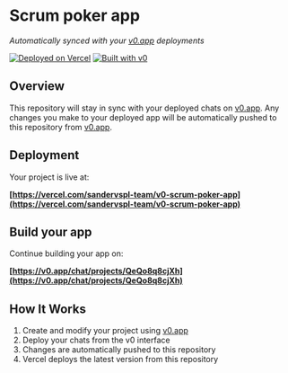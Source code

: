 # Scrum poker app

*Automatically synced with your [v0.app](https://v0.app) deployments*

[![Deployed on Vercel](https://img.shields.io/badge/Deployed%20on-Vercel-black?style=for-the-badge&logo=vercel)](https://vercel.com/sandervspl-team/v0-scrum-poker-app)
[![Built with v0](https://img.shields.io/badge/Built%20with-v0.app-black?style=for-the-badge)](https://v0.app/chat/projects/QeQo8q8cjXh)

## Overview

This repository will stay in sync with your deployed chats on [v0.app](https://v0.app).
Any changes you make to your deployed app will be automatically pushed to this repository from [v0.app](https://v0.app).

## Deployment

Your project is live at:

**[https://vercel.com/sandervspl-team/v0-scrum-poker-app](https://vercel.com/sandervspl-team/v0-scrum-poker-app)**

## Build your app

Continue building your app on:

**[https://v0.app/chat/projects/QeQo8q8cjXh](https://v0.app/chat/projects/QeQo8q8cjXh)**

## How It Works

1. Create and modify your project using [v0.app](https://v0.app)
2. Deploy your chats from the v0 interface
3. Changes are automatically pushed to this repository
4. Vercel deploys the latest version from this repository